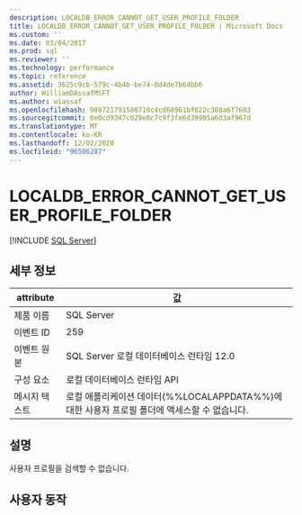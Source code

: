 ```yaml
---
description: LOCALDB_ERROR_CANNOT_GET_USER_PROFILE_FOLDER
title: LOCALDB_ERROR_CANNOT_GET_USER_PROFILE_FOLDER | Microsoft Docs
ms.custom: ''
ms.date: 03/04/2017
ms.prod: sql
ms.reviewer: ''
ms.technology: performance
ms.topic: reference
ms.assetid: 3625c9cb-579c-4b4b-be74-0d4de7b64bb6
author: WilliamDAssafMSFT
ms.author: wiassaf
ms.openlocfilehash: 988721791508710c4cd68961bf622c388a6f7603
ms.sourcegitcommit: 0e0cd9347c029e0c7c9f3fe6d39985a6d3af967d
ms.translationtype: MT
ms.contentlocale: ko-KR
ms.lasthandoff: 12/02/2020
ms.locfileid: "96506287"
---
```

# <a name="localdb_error_cannot_get_user_profile_folder"></a>LOCALDB_ERROR_CANNOT_GET_USER_PROFILE_FOLDER
 [!INCLUDE [SQL Server](../../includes/applies-to-version/sqlserver.md)]
    
## <a name="details"></a>세부 정보  
  
| attribute | 값 |
| --------- | ----- |
|제품 이름|SQL Server|  
|이벤트 ID|259|  
|이벤트 원본|SQL Server 로컬 데이터베이스 런타임 12.0|  
|구성 요소|로컬 데이터베이스 런타임 API|  
|메시지 텍스트|로컬 애플리케이션 데이터(%%LOCALAPPDATA%%)에 대한 사용자 프로필 폴더에 액세스할 수 없습니다.|  
  
## <a name="explanation"></a>설명  
 사용자 프로필을 검색할 수 없습니다.  
  
## <a name="user-action"></a>사용자 동작  
  
